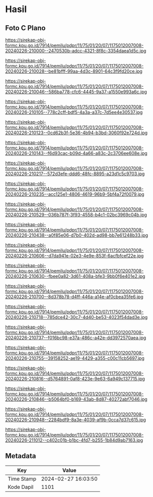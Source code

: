 # Hasil

## Foto C Plano

https://sirekap-obj-formc.kpu.go.id/7914/pemilu/pdpr/11/75/01/20/07/1175012007008-20240226-210000--2470530b-adcc-4321-8f8c-3354daea1d5c.jpg

https://sirekap-obj-formc.kpu.go.id/7914/pemilu/pdpr/11/75/01/20/07/1175012007008-20240226-210028--be81bfff-99aa-4d3c-8901-64c3f9fd20ce.jpg

https://sirekap-obj-formc.kpu.go.id/7914/pemilu/pdpr/11/75/01/20/07/1175012007008-20240226-210046--586ba778-cfc6-4445-9a37-a1550e993a6c.jpg

https://sirekap-obj-formc.kpu.go.id/7914/pemilu/pdpr/11/75/01/20/07/1175012007008-20240226-210105--778c2cff-bdf5-4a3a-a37c-7d5ee4e30537.jpg

https://sirekap-obj-formc.kpu.go.id/7914/pemilu/pdpr/11/75/01/20/07/1175012007008-20240226-210123--0cd62b3f-5e36-4b94-b3bd-3060f92e724d.jpg

https://sirekap-obj-formc.kpu.go.id/7914/pemilu/pdpr/11/75/01/20/07/1175012007008-20240226-210143--f6d93cac-b09d-4a66-a83c-2c3706ee608e.jpg

https://sirekap-obj-formc.kpu.go.id/7914/pemilu/pdpr/11/75/01/20/07/1175012007008-20240226-210217--572d3efe-ddd6-48fc-8895-a23d1c5c9703.jpg

https://sirekap-obj-formc.kpu.go.id/7914/pemilu/pdpr/11/75/01/20/07/1175012007008-20240226-210235--acc125e1-4806-4619-96b9-5bf4a72f0079.jpg

https://sirekap-obj-formc.kpu.go.id/7914/pemilu/pdpr/11/75/01/20/07/1175012007008-20240226-210529--036b787f-3f93-4558-b4c1-02bc3969c04b.jpg

https://sirekap-obj-formc.kpu.go.id/7914/pemilu/pdpr/11/75/01/20/07/1175012007008-20240226-210438--a0f85e06-d7b0-402d-ad98-bb7e61248b33.jpg

https://sirekap-obj-formc.kpu.go.id/7914/pemilu/pdpr/11/75/01/20/07/1175012007008-20240226-210606--d7da941e-02e3-4e9e-853f-6acfbfcef22e.jpg

https://sirekap-obj-formc.kpu.go.id/7914/pemilu/pdpr/11/75/01/20/07/1175012007008-20240226-210630--fbee0a82-3d61-408a-bfe3-9bb0f6e401e2.jpg

https://sirekap-obj-formc.kpu.go.id/7914/pemilu/pdpr/11/75/01/20/07/1175012007008-20240226-210700--8d378b78-d4ff-446a-a14e-af0cbea35fe6.jpg

https://sirekap-obj-formc.kpu.go.id/7914/pemilu/pdpr/11/75/01/20/07/1175012007008-20240226-210718--785dce42-30c7-4d40-be53-4023f54dad3e.jpg

https://sirekap-obj-formc.kpu.go.id/7914/pemilu/pdpr/11/75/01/20/07/1175012007008-20240226-210737--f016bc98-e37a-486c-a42e-dd3972570aea.jpg

https://sirekap-obj-formc.kpu.go.id/7914/pemilu/pdpr/11/75/01/20/07/1175012007008-20240226-210755--39158252-ae19-4429-a355-c00c11cb5697.jpg

https://sirekap-obj-formc.kpu.go.id/7914/pemilu/pdpr/11/75/01/20/07/1175012007008-20240226-210816--d5764891-0af8-423e-9e63-6a949c137715.jpg

https://sirekap-obj-formc.kpu.go.id/7914/pemilu/pdpr/11/75/01/20/07/1175012007008-20240226-210846--b5064bf0-b169-43ab-8d87-40272abf7046.jpg

https://sirekap-obj-formc.kpu.go.id/7914/pemilu/pdpr/11/75/01/20/07/1175012007008-20240226-210948--2284bdf9-8a3e-4039-af9b-0cca7d37c615.jpg

https://sirekap-obj-formc.kpu.go.id/7914/pemilu/pdpr/11/75/01/20/07/1175012007008-20240226-211012--c402c01b-b1bc-4fd7-b255-1b84d9ab7163.jpg


## Metadata

| Key        | Value               |
| ---------- | ------------------- |
| Time Stamp | 2024-02-27 16:03:50 |
| Kode Dapil | 1101                |



